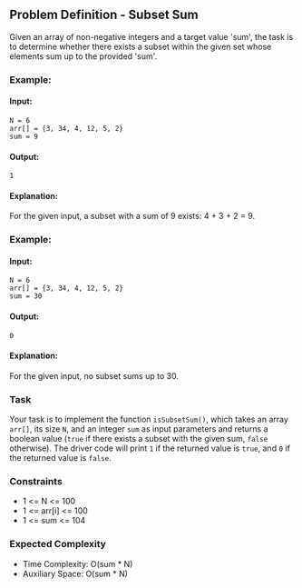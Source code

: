 ## Problem Definition - Subset Sum

Given an array of non-negative integers and a target value 'sum', the task is to determine whether there exists a subset within the given set whose elements sum up to the provided 'sum'.

### Example:

#### Input:
```
N = 6
arr[] = {3, 34, 4, 12, 5, 2}
sum = 9
```

#### Output:
```
1
```

#### Explanation:
For the given input, a subset with a sum of 9 exists: 4 + 3 + 2 = 9.

### Example:

#### Input:
```
N = 6
arr[] = {3, 34, 4, 12, 5, 2}
sum = 30
```

#### Output:
```
0
```

#### Explanation:
For the given input, no subset sums up to 30.

### Task

Your task is to implement the function `isSubsetSum()`, which takes an array `arr[]`, its size `N`, and an integer `sum` as input parameters and returns a boolean value (`true` if there exists a subset with the given sum, `false` otherwise). The driver code will print `1` if the returned value is `true`, and `0` if the returned value is `false`.

### Constraints

- 1 <= N <= 100
- 1 <= arr[i] <= 100
- 1 <= sum <= 104

### Expected Complexity

- Time Complexity: O(sum * N)
- Auxiliary Space: O(sum * N)